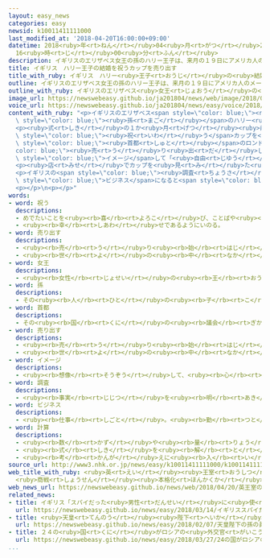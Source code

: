 ```yaml
---
layout: easy_news
categories: easy
newsid: k10011411111000
last_modified_at: '2018-04-20T16:00:00+09:00'
datetime: 2018<ruby>年<rt>ねん</rt></ruby>04<ruby>月<rt>がつ</rt></ruby>20<ruby>日<rt>にち</rt></ruby>
  16<ruby>時<rt>じ</rt></ruby>00<ruby>分<rt>ふん</rt></ruby>
description: イギリスのエリザベス女王の孫のハリー王子は、来月の１９日にアメリカ人のメーガン・マークルさんと結婚式をします。
title: イギリス　ハリー王子の結婚を祝うカップを売り出す
title_with_ruby: イギリス　ハリー<ruby>王子<rt>おうじ</rt></ruby>の<ruby>結婚<rt>けっこん</rt></ruby>を<ruby>祝<rt>いわ</rt></ruby>うカップを<ruby>売<rt>う</rt></ruby>り<ruby>出<rt>だ</rt></ruby>す
outline: イギリスのエリザベス女王の孫のハリー王子は、来月の１９日にアメリカ人のメーガン・マークルさんと結婚式をします。
outline_with_ruby: イギリスのエリザベス<ruby>女王<rt>じょおう</rt></ruby>の<ruby>孫<rt>まご</rt></ruby>のハリー<ruby>王子<rt>おうじ</rt></ruby>は、<ruby>来月<rt>らいげつ</rt></ruby>の１９<ruby>日<rt>にち</rt></ruby>にアメリカ<ruby>人<rt>じん</rt></ruby>のメーガン・マークルさんと<ruby>結婚式<rt>けっこんしき</rt></ruby>をします。
image_url: https://newswebeasy.github.io/ja201804/news/web/image/2018/04/20/K10011411111_1804200630_1804200632_01_02.jpg
voice_url: https://newswebeasy.github.io/ja201804/news/easy/voice/2018/04/20/k10011411111000.mp4
content_with_ruby: "<p>イギリスのエリザベス<span style=\"color: blue;\"><ruby>女王<rt>じょおう</rt></ruby></span>の<span\
  \ style=\"color: blue;\"><ruby>孫<rt>まご</rt></ruby></span>のハリー<ruby>王子<rt>おうじ</rt></ruby>は、<ruby>来月<rt>らいげつ</rt></ruby>の１９<ruby>日<rt>にち</rt></ruby>にアメリカ<ruby>人<rt>じん</rt></ruby>のメーガン・マークルさんと<ruby>結婚式<rt>けっこんしき</rt></ruby>をします。</p>\n\
  <p><ruby>式<rt>しき</rt></ruby>の１か<ruby>月<rt>げつ</rt></ruby><ruby>前<rt>まえ</rt></ruby>の１９<ruby>日<rt>にち</rt></ruby>、イギリスの<ruby>会社<rt>かいしゃ</rt></ruby>が<ruby>結婚<rt>けっこん</rt></ruby>を<span\
  \ style=\"color: blue;\"><ruby>祝<rt>いわ</rt></ruby>う</span>カップを<ruby>作<rt>つく</rt></ruby>って、<span\
  \ style=\"color: blue;\"><ruby>首都<rt>しゅと</rt></ruby></span>のロンドンで<span style=\"\
  color: blue;\"><ruby>売<rt>う</rt></ruby>り<ruby>出<rt>だ</rt></ruby>し</span>ました。カップには、ハリー<ruby>王子<rt>おうじ</rt></ruby>とマークルさんを<span\
  \ style=\"color: blue;\">イメージ</span>して「<ruby>自由<rt>じゆう</rt></ruby>」や「<ruby>広<rt>ひろ</rt></ruby>い<ruby>心<rt>こころ</rt></ruby>」などの<ruby>言葉<rt>ことば</rt></ruby>がかいてあります。</p>\n\
  <p><ruby>店<rt>みせ</rt></ruby>でカップを<ruby>見<rt>み</rt></ruby>た<ruby>客<rt>きゃく</rt></ruby>は「<ruby>２人<rt>ふたり</rt></ruby>に<ruby>合<rt>あ</rt></ruby>った<ruby>言葉<rt>ことば</rt></ruby>です」とか「マークルさんを<ruby>温<rt>あたた</rt></ruby>かく<ruby>迎<rt>むか</rt></ruby>えたいです」などと<ruby>話<rt>はな</rt></ruby>していました。</p>\n\
  <p>イギリスの<span style=\"color: blue;\"><ruby>調査<rt>ちょうさ</rt></ruby></span><ruby>会社<rt>がいしゃ</rt></ruby>は、<ruby>大勢<rt>おおぜい</rt></ruby>の<ruby>人<rt>ひと</rt></ruby>が<ruby>旅行<rt>りょこう</rt></ruby>に<ruby>来<rt>き</rt></ruby>たり、お<ruby>祝<rt>いわ</rt></ruby>いのパーティーをしたりするため、<ruby>２人<rt>ふたり</rt></ruby>の<ruby>結婚<rt>けっこん</rt></ruby>は７６０<ruby>億<rt>おく</rt></ruby><ruby>円<rt>えん</rt></ruby><ruby>以上<rt>いじょう</rt></ruby>の<span\
  \ style=\"color: blue;\">ビジネス</span>になると<span style=\"color: blue;\"><ruby>計算<rt>けいさん</rt></ruby></span>しています。</p>\n\
  <p></p>\n<p></p>"
words:
- word: 祝う
  descriptions:
  - めでたいことを<ruby><rb>喜</rb><rt>よろこ</rt></ruby>び、ことばや<ruby><rb>行</rb><rt>おこな</rt></ruby>いに<ruby><rb>表</rb><rt>あらわ</rt></ruby>す。
  - <ruby><rb>幸</rb><rt>しあわ</rt></ruby>せであるようにいのる。
- word: 売り出す
  descriptions:
  - <ruby><rb>売</rb><rt>う</rt></ruby>り<ruby><rb>始</rb><rt>はじ</rt></ruby>める。
  - <ruby><rb>世</rb><rt>よ</rt></ruby>の<ruby><rb>中</rb><rt>なか</rt></ruby>に<ruby><rb>広</rb><rt>ひろ</rt></ruby>く<ruby><rb>知</rb><rt>し</rt></ruby>られ<ruby><rb>始</rb><rt>はじ</rt></ruby>める。
- word: 女王
  descriptions:
  - <ruby><rb>女性</rb><rt>じょせい</rt></ruby>の<ruby><rb>王</rb><rt>おう</rt></ruby>。クイーン。
- word: 孫
  descriptions:
  - その<ruby><rb>人</rb><rt>ひと</rt></ruby>の<ruby><rb>子</rb><rt>こ</rt></ruby>どもの<ruby><rb>子</rb><rt>こ</rt></ruby>ども。
- word: 首都
  descriptions:
  - その<ruby><rb>国</rb><rt>くに</rt></ruby>の<ruby><rb>議会</rb><rt>ぎかい</rt></ruby>や<ruby><rb>中心</rb><rt>ちゅうしん</rt></ruby>になる<ruby><rb>役所</rb><rt>やくしょ</rt></ruby>のある<ruby><rb>都市</rb><rt>とし</rt></ruby>。<ruby><rb>日本</rb><rt>にっぽん</rt></ruby>の<ruby><rb>東京</rb><rt>とうきょう</rt></ruby>、アメリカのワシントンなど。<ruby><rb>首府</rb><rt>しゅふ</rt></ruby>。
- word: 売り出す
  descriptions:
  - <ruby><rb>売</rb><rt>う</rt></ruby>り<ruby><rb>始</rb><rt>はじ</rt></ruby>める。
  - <ruby><rb>世</rb><rt>よ</rt></ruby>の<ruby><rb>中</rb><rt>なか</rt></ruby>に<ruby><rb>広</rb><rt>ひろ</rt></ruby>く<ruby><rb>知</rb><rt>し</rt></ruby>られ<ruby><rb>始</rb><rt>はじ</rt></ruby>める。
- word: イメージ
  descriptions:
  - <ruby><rb>想像</rb><rt>そうぞう</rt></ruby>して、<ruby><rb>心</rb><rt>こころ</rt></ruby>の<ruby><rb>中</rb><rt>なか</rt></ruby>にえがき<ruby><rb>出</rb><rt>だ</rt></ruby>す、ものの<ruby><rb>形</rb><rt>かたち</rt></ruby>や<ruby><rb>姿</rb><rt>すがた</rt></ruby>。
- word: 調査
  descriptions:
  - <ruby><rb>事実</rb><rt>じじつ</rt></ruby>を<ruby><rb>明</rb><rt>あき</rt></ruby>らかにするために、<ruby><rb>調</rb><rt>しら</rt></ruby>べること。
- word: ビジネス
  descriptions:
  - <ruby><rb>仕事</rb><rt>しごと</rt></ruby>。<ruby><rb>勤</rb><rt>つと</rt></ruby>め。<ruby><rb>商売</rb><rt>しょうばい</rt></ruby>。
- word: 計算
  descriptions:
  - <ruby><rb>数</rb><rt>かず</rt></ruby>や<ruby><rb>量</rb><rt>りょう</rt></ruby>を<ruby><rb>数</rb><rt>かぞ</rt></ruby>えること。
  - <ruby><rb>式</rb><rt>しき</rt></ruby>を<ruby><rb>解</rb><rt>と</rt></ruby>いて、<ruby><rb>答</rb><rt>こた</rt></ruby>えを<ruby><rb>出</rb><rt>だ</rt></ruby>すこと。
  - <ruby><rb>考</rb><rt>かんが</rt></ruby>えに<ruby><rb>入</rb><rt>い</rt></ruby>れておくこと。
source_url: http://www3.nhk.or.jp/news/easy/k10011411111000/k10011411111000.html
web_title_with_ruby: <ruby>英<rt>えい</rt></ruby><ruby>王室<rt>おうしつ</rt></ruby>の<ruby>結婚式<rt>けっこんしき</rt></ruby>まで１か<ruby>月<rt>げつ</rt></ruby>
  <ruby>商戦<rt>しょうせん</rt></ruby><ruby>本格化<rt>ほんかくか</rt></ruby>
web_news_url: https://newswebeasy.github.io/news/web/2018/04/20/英王室の結婚式まで1か月-商戦本格化
related_news:
- title: イギリス「スパイだった<ruby>男性<rt>だんせい</rt></ruby>に<ruby>使<rt>つか</rt></ruby>った<ruby>毒<rt>どく</rt></ruby>はロシアが<ruby>作<rt>つく</rt></ruby>った」
  url: https://newswebeasy.github.io/news/easy/2018/03/14/イギリススパイだった男性に使った毒はロシアが作った
- title: <ruby>天皇<rt>てんのう</rt></ruby><ruby>陛下<rt>へいか</rt></ruby>の<ruby>孫<rt>まご</rt></ruby>の<ruby>眞子<rt>まこ</rt></ruby>さまの<ruby>結婚<rt>けっこん</rt></ruby>は２０２０<ruby>年<rt>ねん</rt></ruby>になる<ruby>予定<rt>よてい</rt></ruby>
  url: https://newswebeasy.github.io/news/easy/2018/02/07/天皇陛下の孫の眞子さまの結婚は2020年になる予定
- title: ２４の<ruby>国<rt>くに</rt></ruby>がロシアの<ruby>外交官<rt>がいこうかん</rt></ruby>に<ruby>国<rt>くに</rt></ruby>から<ruby>出<rt>で</rt></ruby>て<ruby>行<rt>い</rt></ruby>くように<ruby>言<rt>い</rt></ruby>う
  url: https://newswebeasy.github.io/news/easy/2018/03/27/24の国がロシアの外交官に国から出て行くように言う
...
```


